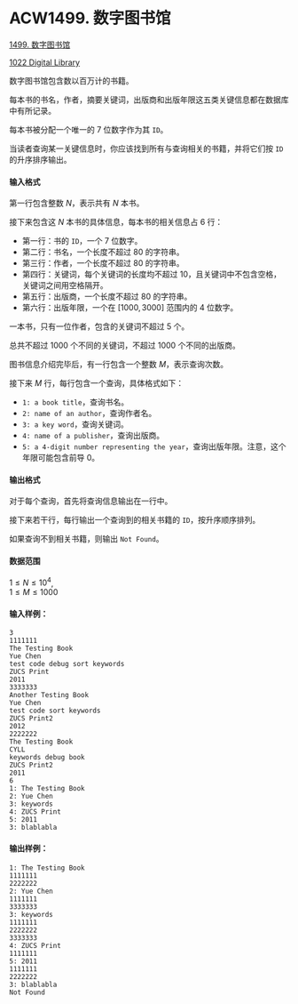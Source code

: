 # ACW1499. 数字图书馆

[1499. 数字图书馆](https://www.acwing.com/problem/content/description/1501/)

[1022 Digital Library](https://pintia.cn/problem-sets/994805342720868352/exam/problems/994805480801550336?type=7&page=0)

数字图书馆包含数以百万计的书籍。

每本书的书名，作者，摘要关键词，出版商和出版年限这五类关键信息都在数据库中有所记录。

每本书被分配一个唯一的 $7$ 位数字作为其 `ID`。

当读者查询某一关键信息时，你应该找到所有与查询相关的书籍，并将它们按 `ID` 的升序排序输出。

#### 输入格式

第一行包含整数 $N$，表示共有 $N$ 本书。

接下来包含这 $N$ 本书的具体信息，每本书的相关信息占 $6$ 行：

- 第一行：书的 `ID`，一个 $7$ 位数字。
- 第二行：书名，一个长度不超过 $80$ 的字符串。
- 第三行：作者，一个长度不超过 $80$ 的字符串。
- 第四行：关键词，每个关键词的长度均不超过 $10$，且关键词中不包含空格，关键词之间用空格隔开。
- 第五行：出版商，一个长度不超过 $80$ 的字符串。
- 第六行：出版年限，一个在 $[1000,3000]$ 范围内的 $4$ 位数字。

<!-- -->

一本书，只有一位作者，包含的关键词不超过 $5$ 个。

总共不超过 $1000$ 个不同的关键词，不超过 $1000$ 个不同的出版商。

图书信息介绍完毕后，有一行包含一个整数 $M$，表示查询次数。

接下来 $M$ 行，每行包含一个查询，具体格式如下：

- `1: a book title`，查询书名。
- `2: name of an author`，查询作者名。
- `3: a key word`，查询关键词。
- `4: name of a publisher`，查询出版商。
- `5: a 4-digit number representing the year`，查询出版年限。注意，这个年限可能包含前导 $0$。

<!-- -->

#### 输出格式

对于每个查询，首先将查询信息输出在一行中。

接下来若干行，每行输出一个查询到的相关书籍的 `ID`，按升序顺序排列。

如果查询不到相关书籍，则输出 `Not Found`。

#### 数据范围

$1 \le N \le 10^4$,  
$1 \le M \le 1000$

#### 输入样例：

```
3
1111111
The Testing Book
Yue Chen
test code debug sort keywords
ZUCS Print
2011
3333333
Another Testing Book
Yue Chen
test code sort keywords
ZUCS Print2
2012
2222222
The Testing Book
CYLL
keywords debug book
ZUCS Print2
2011
6
1: The Testing Book
2: Yue Chen
3: keywords
4: ZUCS Print
5: 2011
3: blablabla
```

#### 输出样例：

```
1: The Testing Book
1111111
2222222
2: Yue Chen
1111111
3333333
3: keywords
1111111
2222222
3333333
4: ZUCS Print
1111111
5: 2011
1111111
2222222
3: blablabla
Not Found
```

